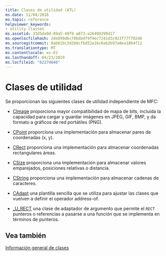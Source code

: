 ```yaml
---
title: Clases de utilidad (ATL)
ms.date: 11/04/2016
ms.topic: reference
helpviewer_keywords:
- utility classes
ms.assetid: 33d5da9d-89a5-49f9-a873-a26499299d17
ms.openlocfilehash: 2de899d6c70bde4f9f9ec7241d3c923f77ff8248
ms.sourcegitcommit: 0ab61bc3d2b6cfbd52a16c6ab2b97a8ea1864f12
ms.translationtype: MT
ms.contentlocale: es-ES
ms.lasthandoff: 04/23/2019
ms.locfileid: "62274846"
---
```

# <a name="utility-classes"></a>Clases de utilidad

Se proporcionan las siguientes clases de utilidad independiente de MFC:

- [CImage](../atl-mfc-shared/reference/cimage-class.md) proporciona mayor compatibilidad de mapa de bits, incluida la capacidad para cargar y guardar imágenes en JPEG, GIF, BMP, y da formato a gráficos de red portátiles (PNG).

- [CPoint](../atl-mfc-shared/reference/cpoint-class.md) proporciona una implementación para almacenar pares de coordenadas (x, y).

- [CRect](../atl-mfc-shared/reference/crect-class.md) proporciona una implementación para almacenar coordenadas rectangulares áreas.

- [CSize](../atl-mfc-shared/reference/csize-class.md) proporciona una implementación para almacenar valores emparejados, posiciones relativas o distancia.

- [CString](../atl-mfc-shared/reference/cstringt-class.md) proporciona una implementación para almacenar cadenas de caracteres.

- [CAdapt](../atl/reference/cadapt-class.md) una plantilla sencilla que se utiliza para ajustar las clases que vuelven a definir el operador address-of.

- [_U_RECT](../atl/reference/u-rect-class.md) una clase de adaptador de argumento que permite el `RECT` punteros o referencias a pasarse a una función que se implementa en términos de punteros.

## <a name="see-also"></a>Vea también

[Información general de clases](../atl/atl-class-overview.md)
